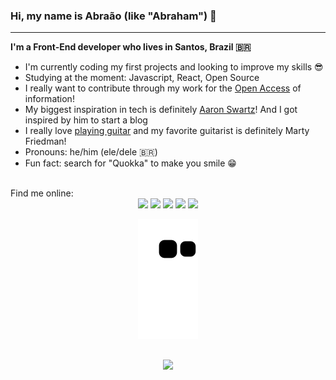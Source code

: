 ### Hi, my name is Abraão (like "Abraham") 👋
---

**I'm a Front-End developer who lives in Santos, Brazil 🇧🇷**

- I'm currently coding my first projects and looking to improve my skills 😎
- Studying at the moment: Javascript, React, Open Source
- I really want to contribute through my work for the [Open Access](https://archive.org/details/GuerillaOpenAccessManifesto) of information!
- My biggest inspiration in tech is definitely [Aaron Swartz](http://www.aaronsw.com/weblog/rawnerve)! And I got inspired by him to start a blog
- I really love [playing guitar](https://www.instagram.com/braonis.guitarra) and my favorite guitarist is definitely Marty Friedman!
- Pronouns: he/him (ele/dele 🇧🇷)
- Fun fact: search for "Quokka" to make you smile 😁

</br>
Find me online:
<!-- socials -->
  <div align="center">
    <a href="https://twitter.com/abraao_96" target="_blank"><img src="https://img.shields.io/badge/Twitter-1DA1F2?style=for-the-badge&logo=twitter&logoColor=white"></a>
    <a href="https://t.me/abraao_s" target="_blank"><img src="https://img.shields.io/badge/Telegram-2CA5E0?style=for-the-badge&logo=telegram&logoColor=white"  target="_blank"></a>
  <a href = "mailto:abraaojr1996@gmail.com"><img src="https://img.shields.io/badge/Gmail-D14836?style=for-the-badge&logo=gmail&logoColor=white" target="_blank"></a>
  <a href="https://www.linkedin.com/in/abraao-silva-p" target="_blank"><img src="https://img.shields.io/badge/-LinkedIn-%230077B5?style=for-the-badge&logo=linkedin&logoColor=white" target="_blank"></a> 
    <a href="https://instagram.com/braonis.guitarra" target="_blank"><img src="https://img.shields.io/badge/-Instagram-%23E4405F?style=for-the-badge&logo=instagram&logoColor=white" target="_blank"></a>
  
![Snake animation](https://github.com/abraao-s/abraao-s/blob/output/github-contribution-grid-snake.svg)  
  
  </div>

##

<!-- cards -->
<div align="center">
  <a href="https://github.com/abraao-s">
  <!--
  <img height="180em" src="https://github-readme-stats.vercel.app/api?username=abraao-s&show_icons=true&theme=dracula&include_all_commits=true&count_private=true"/>
  -->
  <img height="180em" src="https://github-readme-stats.vercel.app/api/top-langs/?username=abraao-s&layout=compact&langs_count=7&theme=dracula"/>
</div>
